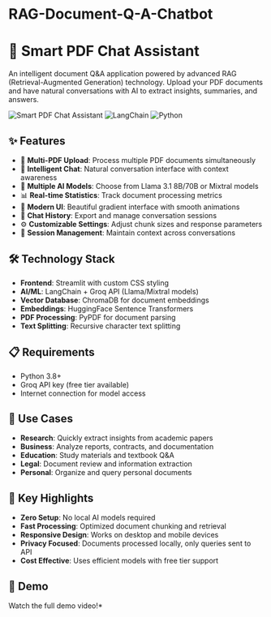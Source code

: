 # RAG-Document-Q-A-Chatbot

# 🤖 Smart PDF Chat Assistant

An intelligent document Q&A application powered by advanced RAG (Retrieval-Augmented Generation) technology. Upload your PDF documents and have natural conversations with AI to extract insights, summaries, and answers.

![Smart PDF Chat Assistant](https://img.shields.io/badge/Streamlit-FF4B4B?style=for-the-badge&logo=streamlit&logoColor=white)
![LangChain](https://img.shields.io/badge/LangChain-121212?style=for-the-badge&logo=chainlink&logoColor=white)
![Python](https://img.shields.io/badge/Python-3776AB?style=for-the-badge&logo=python&logoColor=white)

## ✨ Features

- 📄 **Multi-PDF Upload**: Process multiple PDF documents simultaneously
- 💬 **Intelligent Chat**: Natural conversation interface with context awareness
- 🧠 **Multiple AI Models**: Choose from Llama 3.1 8B/70B or Mixtral models
- 📊 **Real-time Statistics**: Track document processing metrics
- 🎨 **Modern UI**: Beautiful gradient interface with smooth animations
- 💾 **Chat History**: Export and manage conversation sessions
- ⚙️ **Customizable Settings**: Adjust chunk sizes and response parameters
- 🔄 **Session Management**: Maintain context across conversations


## 🛠️ Technology Stack

- **Frontend**: Streamlit with custom CSS styling
- **AI/ML**: LangChain + Groq API (Llama/Mixtral models)
- **Vector Database**: ChromaDB for document embeddings
- **Embeddings**: HuggingFace Sentence Transformers
- **PDF Processing**: PyPDF for document parsing
- **Text Splitting**: Recursive character text splitting

## 📋 Requirements

- Python 3.8+
- Groq API key (free tier available)
- Internet connection for model access

## 🎯 Use Cases

- **Research**: Quickly extract insights from academic papers
- **Business**: Analyze reports, contracts, and documentation
- **Education**: Study materials and textbook Q&A
- **Legal**: Document review and information extraction
- **Personal**: Organize and query personal documents

## 🌟 Key Highlights

- **Zero Setup**: No local AI models required
- **Fast Processing**: Optimized document chunking and retrieval
- **Responsive Design**: Works on desktop and mobile devices
- **Privacy Focused**: Documents processed locally, only queries sent to API
- **Cost Effective**: Uses efficient models with free tier support



## 🎥 Demo

 Watch the full demo video!*


